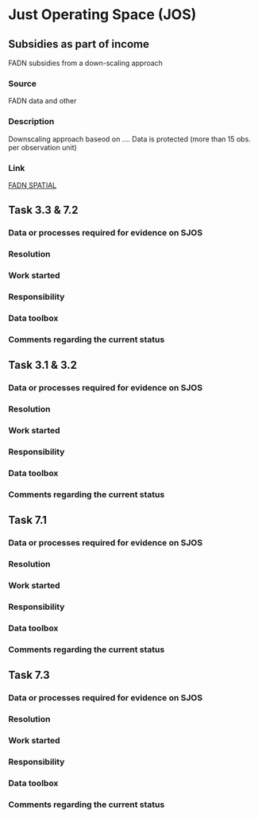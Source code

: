 # Just Operating Space (JOS)

## Subsidies as part of income

FADN subsidies from a down-scaling approach

### Source

FADN data and other

### Description

Downscaling approach baseod on .... Data is protected (more than 15 obs. per observation unit)

### Link

[FADN SPATIAL]

## Task 3.3 & 7.2

### Data or processes required for evidence on SJOS


### Resolution



### Work started



### Responsibility



### Data toolbox



### Comments regarding the current status


## Task 3.1 & 3.2

### Data or processes required for evidence on SJOS


### Resolution



### Work started



### Responsibility



### Data toolbox



### Comments regarding the current status


## Task 7.1

### Data or processes required for evidence on SJOS


### Resolution



### Work started



### Responsibility



### Data toolbox



### Comments regarding the current status


## Task 7.3

### Data or processes required for evidence on SJOS


### Resolution



### Work started



### Responsibility



### Data toolbox



### Comments regarding the current status





[FADN SPATIAL]: https://humusklimanetz-couch.thuenen.de/fadn-spatial/